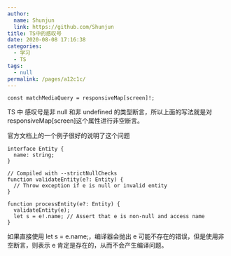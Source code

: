 ```yaml
---
author: 
  name: Shunjun
  link: https://github.com/Shunjun
title: TS中的感叹号
date: 2020-08-08 17:16:38
categories: 
  - 学习
  - TS
tags: 
  - null
permalink: /pages/a12c1c/
---
```


```TS
const matchMediaQuery = responsiveMap[screen]!;
```

TS 中 感叹号是非 null 和非 undefined 的类型断言，所以上面的写法就是对 responsiveMap[screen]这个属性进行非空断言。

官方文档上的一个例子很好的说明了这个问题

```TS
interface Entity {
  name: string;
}

// Compiled with --strictNullChecks
function validateEntity(e?: Entity) {
  // Throw exception if e is null or invalid entity
}

function processEntity(e?: Entity) {
  validateEntity(e);
  let s = e!.name; // Assert that e is non-null and access name
}
```

如果直接使用 let s = e.name;，编译器会抛出 e 可能不存在的错误，但是使用非空断言，则表示 e 肯定是存在的，从而不会产生编译问题。
